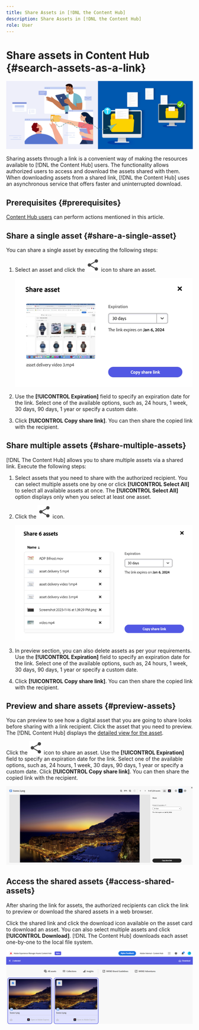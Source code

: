 ```yaml
---
title: Share Assets in [!DNL the Content Hub]
description: Share Assets in [!DNL the Content Hub]
role: User
---
```


# Share assets in Content Hub {#search-assets-as-a-link}

![Share assets banner image](assets/share-assets-banner.png)

Sharing assets through a link is a convenient way of making the resources available to [!DNL the Content Hub] users. The functionality allows authorized users to access and download the assets shared with them. When downloading assets from a shared link, [!DNL the Content Hub] uses an asynchronous service that offers faster and uninterrupted download.

## Prerequisites {#prerequisites}

[Content Hub users](deploy-content-hub.md#onboard-content-hub-users) can perform actions mentioned in this article.

## Share a single asset {#share-a-single-asset}

You can share a single asset by executing the following steps: 

1. Select an asset and click the ![share icon](assets/share.svg) icon to share an asset. 

    ![Sharing single asset](assets/sharing-single-asset.png)

1. Use the **[!UICONTROL Expiration]** field to specify an expiration date for the link. Select one of the available options, such as, 24 hours, 1 week, 30 days, 90 days, 1 year or specify a custom date.  

1. Click **[!UICONTROL Copy share link]**. You can then share the copied link with the recipient.
 
## Share multiple assets {#share-multiple-assets}

[!DNL The Content Hub] allows you to share multiple assets via a shared link. Execute the following steps: 

1. Select assets that you need to share with the authorized recipient. You can select multiple assets one by one or click **[!UICONTROL Select All]** to select all available assets at once. The **[!UICONTROL Select All]** option displays only when you select at least one asset.

1. Click the ![share icon](assets/share.svg) icon. 

    ![Sharing multiple assets](assets/sharing-multiple-assets.png)

1. In preview section, you can also delete assets as per your requirements. Use the **[!UICONTROL Expiration]** field to specify an expiration date for the link. Select one of the available options, such as, 24 hours, 1 week, 30 days, 90 days, 1 year or specify a custom date.  

1. Click **[!UICONTROL Copy share link]**. You can then share the copied link with the recipient. 

## Preview and share assets {#preview-assets}

You can preview to see how a digital asset that you are going to share looks before sharing with a link recipient. Click the asset that you need to preview. The [!DNL Content Hub] displays the [detailed view for the asset](asset-properties-content-hub.md). 

Click the ![share icon](assets/share.svg) icon to share an asset. Use the **[!UICONTROL Expiration]** field to specify an expiration date for the link. Select one of the available options, such as, 24 hours, 1 week, 30 days, 90 days, 1 year or specify a custom date. Click **[!UICONTROL Copy share link]**. You can then share the copied link with the recipient. 

![Preview assets in Content Hub](assets/preview-assets-content-hub.png)

## Access the shared assets {#access-shared-assets}

After sharing the link for assets, the authorized recipients can click the link to preview or download the shared assets in a web browser. 

Click the shared link and click the download icon available on the asset card to download an asset.  You can also select multiple assets and click **[!UICONTROL Download]**. <!--You can either download original assets or Original+Renditions of an asset.--> [!DNL The Content Hub] downloads each asset one-by-one to the local file system.

![Access Shared Links](assets/content-hub-access-shared-links.png)

 


